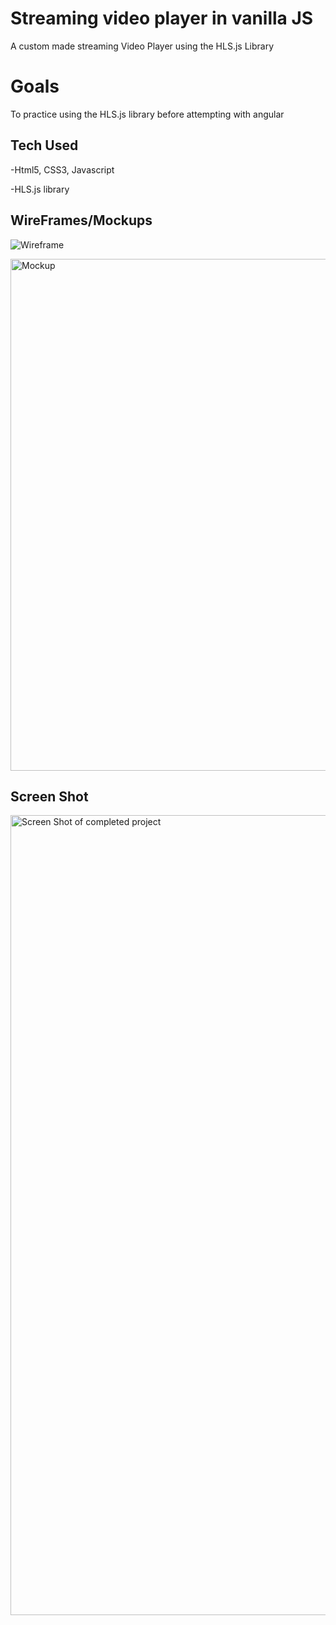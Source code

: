 # Streaming video player in vanilla JS

A custom made streaming Video Player using the HLS.js Library

# Goals

To practice using the HLS.js library before attempting with angular

## Tech Used

-Html5, CSS3, Javascript

-HLS.js library 

## WireFrames/Mockups

![Wireframe](https://user-images.githubusercontent.com/37809511/54387106-2e5a8600-4660-11e9-8b5b-059c8b2b70db.jpg)

<img width="819" alt="Mockup" src="https://user-images.githubusercontent.com/37809511/54387129-4205ec80-4660-11e9-996d-2fc209127e1e.png">

## Screen Shot

<img width="1280" alt="Screen Shot of completed project" src="https://user-images.githubusercontent.com/37809511/54402994-07b64280-4694-11e9-8f63-344e357ea75f.png">
